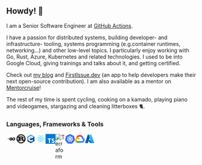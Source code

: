 ## Howdy! 👋

I am a Senior Software Engineer at [GitHub Actions](https://github.com/features/actions).

I have a passion for distributed systems, building developer- and infrastructure- tooling, systems programming (e.g.container runtimes, networking...) and other low-level topics. I particularly enjoy working with Go, Rust, Azure, Kubernetes and related technologies. I used to be into Google Cloud, giving trainings and talks about it, and getting certified. 

Check out [my blog](https://cavall.in) and [FirstIssue.dev](https://firstissue.dev) (an app to help developers make their next open-source contribution). I am also available as a mentor on [Mentorcruise](https://mentorcruise.com/mentor/lucacavallin/)!

The rest of my time is spent cycling, cooking on a kamado, playing piano and videogames, stargazing and cleaning litterboxes 🐈.

### Languages, Frameworks & Tools

<img align="left" alt="Golang" width="26px" src="https://raw.githubusercontent.com/github/explore/80688e429a7d4ef2fca1e82350fe8e3517d3494d/topics/go/go.png" />
<img align="left" alt="Rust" width="26px" src="https://raw.githubusercontent.com/github/explore/80688e429a7d4ef2fca1e82350fe8e3517d3494d/topics/rust/rust.png" />
<img align="left" alt="C" width="26px" src="https://raw.githubusercontent.com/github/explore/f3e22f0dca2be955676bc70d6214b95b13354ee8/topics/c/c.png" />
<img align="left" alt="React" width="26px" src="https://raw.githubusercontent.com/github/explore/80688e429a7d4ef2fca1e82350fe8e3517d3494d/topics/react/react.png" />
<img align="left" alt="TypeScript" width="26px" src="https://raw.githubusercontent.com/github/explore/80688e429a7d4ef2fca1e82350fe8e3517d3494d/topics/typescript/typescript.png" />
<img align="left" alt="Terraform" width="26px" src="https://avatars.githubusercontent.com/u/52939924?v=4" />
<img align="left" alt="Kubernetes" width="26px" src="https://raw.githubusercontent.com/github/explore/80688e429a7d4ef2fca1e82350fe8e3517d3494d/topics/kubernetes/kubernetes.png" />
<img align="left" alt="Google Cloud" width="26px" src="https://raw.githubusercontent.com/github/explore/08e8077e6cd7375c007c6fd6ac8cced5d7738494/topics/google-cloud/google-cloud.png" />
<img align="left" alt="Azure" width="26px" src="https://raw.githubusercontent.com/github/explore/eaef8552d8b082ffafe2bfc8a5023d47da904aac/topics/azure/azure.png" />
